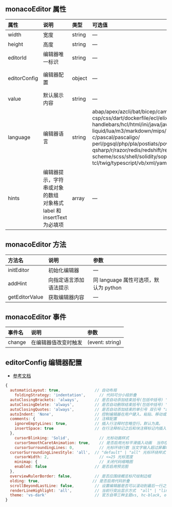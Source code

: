## monacoEditor 属性

| 属性         | 说明                                                         | 类型   | 可选值                                                       | 默认值                              |
| :----------- | :----------------------------------------------------------- | :----- | :----------------------------------------------------------- | :---------------------------------- |
| width        | 宽度                                                         | string | —                                                            | —                                   |
| height       | 高度                                                         | string | —                                                            | —                                   |
| editorId     | 编辑器唯一标识                                               | string | —                                                            | 自动生成UUID                        |
| editorConfig | 编辑器配置                                                   | object | —                                                            | [见下表](# editorConfig 编辑器配置) |
| value        | 默认展示内容                                                 | string | —                                                            | Hello, World!                       |
| language     | 编辑器语言                                                   | string | abap/apex/azcli/bat/bicep/cameligo/clojure/coffee/cpp/csharp/<br />csp/css/dart/dockerfile/ecl/elixir/flow9/fsharp/go/graphql/<br />handlebars/hcl/html/ini/java/javascript/julia/kotlin/less/lexon/<br />liquid/lua/m3/markdown/mips/msdax/mysql/objective-c/pascal/pascaligo/<br />perl/pgsql/php/pla/postiats/powerquery/powershell/protobuf/pug/python/<br />qsharp/r/razor/redis/redshift/restructuredtext/ruby/rust/sb/scala/<br />scheme/scss/shell/solidity/sophia/sparql/sql/st/swift/systemverilog/<br />tcl/twig/typescript/vb/xml/yaml/ | python                              |
| hints        | 编辑器提示，字符串或对象的数组<br />对象格式 label 和 insertText 为必填项 | array  | —                                                            | —                                   |

## monacoEditor 方法

| 方法名         | 说明                   | 参数                                  |
| :------------- | :--------------------- | :------------------------------------ |
| initEditor     | 初始化编辑器           | —                                     |
| addHint        | 向指定语言添加语法提示 | 同 language 属性可选项，默认为 python |
| getEditorValue | 获取编辑器内容         | —                                     |

## monacoEditor 事件

| 事件名 | 说明                 | 参数            |
| :----- | :------------------- | :-------------- |
| change | 在编辑器值改变时触发 | (event: string) |

## editorConfig 编辑器配置

* [参考文档](https://www.cnblogs.com/wangjiahui/p/15593048.html)

```js
{
  automaticLayout: true,               // 自动布局
	foldingStrategy: 'indentation',      // 代码可分小段折叠
  autoClosingBrackets: 'always',       // 是否自动添加结束括号(包括中括号) "always" | "languageDefined" | "beforeWhitespace" | "never"
  autoClosingDelete: 'always',         // 是否自动删除结束括号(包括中括号) "always" | "never" | "auto"
  autoClosingQuotes: 'always',         // 是否自动添加结束的单引号 双引号 "always" | "languageDefined" | "beforeWhitespace" | "never"
  autoIndent: 'None',                  // 控制编辑器在用户键入、粘贴、移动或缩进行时是否应自动调整缩进
  comments: {                          // 注释配置
    ignoreEmptyLines: true,            // 插入行注释时忽略空行。默认为真。
    insertSpace: true                  // 在行注释标记之后和块注释标记内插入一个空格。默认为真。
  },
	cursorBlinking: 'Solid',             // 光标动画样式
	cursorSmoothCaretAnimation: true,    // 是否启用光标平滑插入动画  当你在快速输入文字的时候 光标是直接平滑的移动还是直接"闪现"到当前文字所处位置
	cursorSurroundingLines: 0,           // 光标环绕行数 当文字输入超过屏幕时 可以看见右侧滚动条中光标所处位置是在滚动条中间还是顶部还是底部 即光标环绕行数 环绕行数越大 光标在滚动条中位置越居中
  cursorSurroundingLinesStyle: 'all',  // "default" | "all" 光标环绕样式
	cursorWidth: 2,                      // <=25 光标宽度
	minimap: {                           // 关闭代码缩略图
    enabled: false                     // 是否启用预览图
  },
  overviewRulerBorder: false,          // 是否应围绕概览标尺绘制边框
  olding: true,                       // 是否启用代码折叠
  scrollBeyondLastLine: false,         // 设置编辑器是否可以滚动到最后一行之后
  renderLineHighlight: 'all',          // 当前行突出显示方式  "all" | "line" | "none" | "gutter"
  theme: 'vs-dark'                     // 官方自带三种主题vs, hc-black, or vs-dark
}
```


